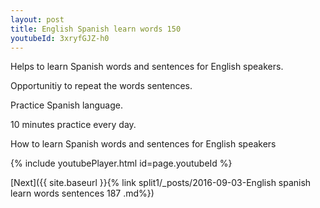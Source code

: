 ```yaml
---
layout: post
title: English Spanish learn words 150 
youtubeId: 3xryfGJZ-h0
---
```

 
 
Helps to learn Spanish words and sentences for English speakers.

Opportunitiy to repeat the words sentences. 

Practice Spanish language. 
 
10 minutes practice every day. 
 
How to learn Spanish words and sentences for English speakers 
 
{% include youtubePlayer.html id=page.youtubeId %}
 
 
[Next]({{ site.baseurl }}{% link  split1/_posts/2016-09-03-English spanish learn words sentences 187 .md%})
 
